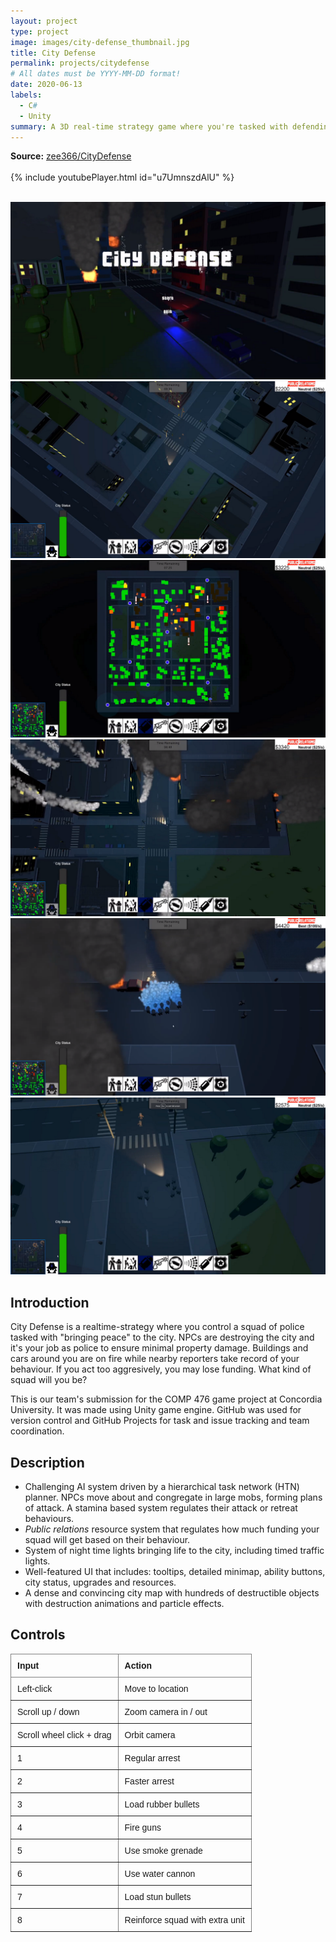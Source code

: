 ```yaml
---
layout: project
type: project
image: images/city-defense_thumbnail.jpg
title: City Defense
permalink: projects/citydefense
# All dates must be YYYY-MM-DD format!
date: 2020-06-13
labels:
  - C#
  - Unity
summary: A 3D real-time strategy game where you're tasked with defending a city from civil unrest.
---
```

**Source:** <a href="https://github.com/zee366/CityDefense"><i class="large github icon"></i>zee366/CityDefense</a>  
<br>
{% include youtubePlayer.html id="u7UmnszdAlU" %}  
<br>

<div class="ui medium rounded images">
  <img class="ui image" src="../images/city-defense/city1.png">
  <img class="ui image" src="../images/city-defense/city2.png">
  <img class="ui image" src="../images/city-defense/city3.png">
  <img class="ui image" src="../images/city-defense/city4.png">
  <img class="ui image" src="../images/city-defense/city5.png">
  <img class="ui image" src="../images/city-defense/city6.png">
</div>

## Introduction
City Defense is a realtime-strategy where you control a squad of police tasked with "bringing peace" to the city. NPCs are destroying the city and it's your job as police to ensure minimal property damage. Buildings and cars around you are on fire while nearby reporters take record of your behaviour. If you act too aggresively, you may lose funding. What kind of squad will you be?  

This is our team's submission for the COMP 476 game project at Concordia University. It was made using Unity game engine. GitHub was used for version control and GitHub Projects for task and issue tracking and team coordination. 

## Description
* Challenging AI system driven by a hierarchical task network (HTN) planner. NPCs move about and congregate in large mobs, forming plans of attack. A stamina based system regulates their attack or retreat behaviours. 
* *Public relations* resource system that regulates how much funding your squad will get based on their behaviour.
* System of night time lights bringing life to the city, including timed traffic lights.
* Well-featured UI that includes: tooltips, detailed minimap, ability buttons, city status, upgrades and resources. 
* A dense and convincing city map with hundreds of destructible objects with destruction animations and particle effects. 

## Controls
<style type="text/css">
.tg  {border-collapse:collapse;border-spacing:0;}
.tg td{border-color:black;border-style:solid;border-width:1px;font-family:Arial, sans-serif;font-size:14px;
  overflow:hidden;padding:10px 10px;word-break:normal;}
.tg th{border-color:black;border-style:solid;border-width:1px;font-family:Arial, sans-serif;font-size:14px;
  font-weight:normal;overflow:hidden;padding:10px 10px;word-break:normal;}
.tg .tg-fymr{border-color:inherit;font-weight:bold;text-align:left;vertical-align:top}
.tg .tg-0pky{border-color:inherit;text-align:left;vertical-align:top}
</style>
<table class="tg">
<thead>
  <tr>
    <th class="tg-fymr">Input</th>
    <th class="tg-fymr">Action</th>
  </tr>
</thead>
<tbody>
  <tr>
    <td class="tg-0pky">Left-click</td>
    <td class="tg-0pky">Move to location</td>
  </tr>
  <tr>
    <td class="tg-0pky">Scroll up / down</td>
    <td class="tg-0pky">Zoom camera in / out</td>
  </tr>
  <tr>
    <td class="tg-0pky">Scroll wheel click + drag</td>
    <td class="tg-0pky">Orbit camera</td>
  </tr>
  <tr>
    <td class="tg-0pky">1</td>
    <td class="tg-0pky">Regular arrest</td>
  </tr>
  <tr>
    <td class="tg-0pky">2</td>
    <td class="tg-0pky">Faster arrest</td>
  </tr>
  <tr>
    <td class="tg-0pky">3</td>
    <td class="tg-0pky">Load rubber bullets</td>
  </tr>
  <tr>
    <td class="tg-0pky">4</td>
    <td class="tg-0pky">Fire guns</td>
  </tr>
  <tr>
    <td class="tg-0pky">5</td>
    <td class="tg-0pky">Use smoke grenade</td>
  </tr>
  <tr>
    <td class="tg-0pky">6</td>
    <td class="tg-0pky">Use water cannon</td>
  </tr>
  <tr>
    <td class="tg-0pky">7</td>
    <td class="tg-0pky">Load stun bullets</td>
  </tr>
  <tr>
    <td class="tg-0pky">8</td>
    <td class="tg-0pky">Reinforce squad with extra unit</td>
  </tr>
</tbody>
</table>